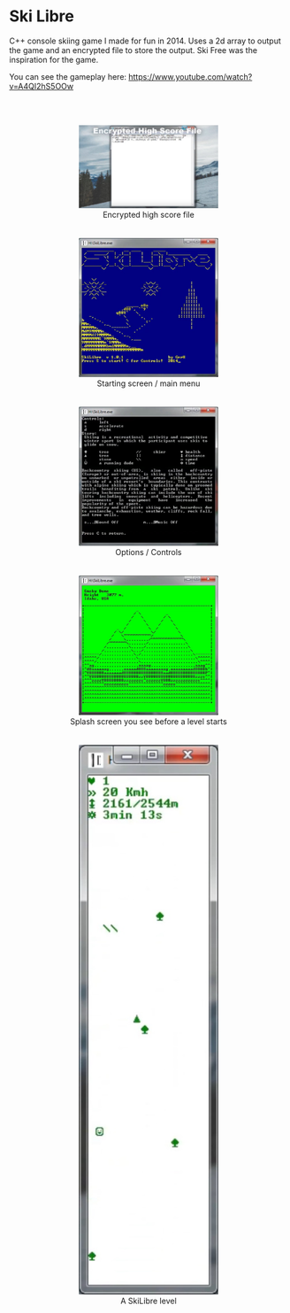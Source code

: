 # Ski Libre
C++ console skiing game I made for fun in 2014. Uses a 2d array to output the game and an encrypted file to store the output. Ski Free was the inspiration for the game.

You can see the gameplay here: https://www.youtube.com/watch?v=A4QI2hS5OOw


<br><br>

<p align="center">
<img src="https://raw.githubusercontent.com/gh28942/Ski-Libre/master/screenshot/scr-skilibre-1.jpg" width="50%">
<br>Encrypted high score file</br>
<br><br>

<img src="https://raw.githubusercontent.com/gh28942/Ski-Libre/master/screenshot/scr-skilibre-2.jpg" width="50%">
<br>Starting screen / main menu</br>
<br><br>

<img src="https://raw.githubusercontent.com/gh28942/Ski-Libre/master/screenshot/scr-skilibre-3.jpg" width="50%">
<br>Options / Controls</br>
<br><br>

<img src="https://raw.githubusercontent.com/gh28942/Ski-Libre/master/screenshot/scr-skilibre-4.jpg" width="50%">
<br>Splash screen you see before a level starts</br>
<br><br>

<img src="https://raw.githubusercontent.com/gh28942/Ski-Libre/master/screenshot/scr-skilibre-5.jpg" width="50%">
<br>A SkiLibre level</br>
<br><br>
</p>
